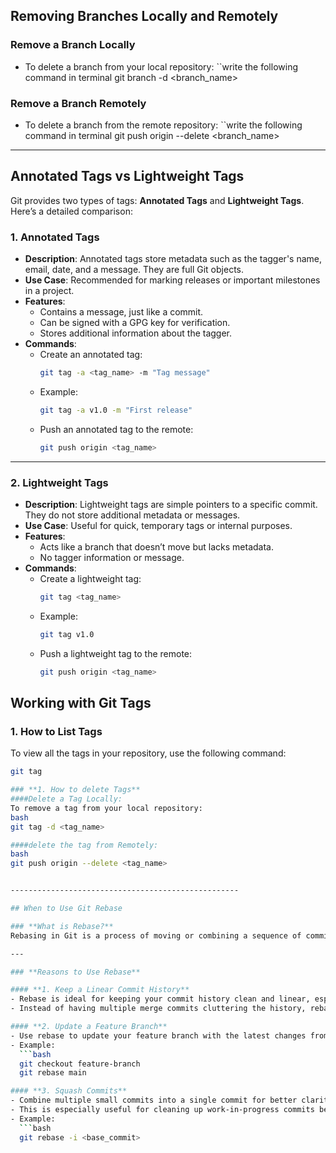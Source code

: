 ## Removing Branches Locally and Remotely

### **Remove a Branch Locally**
- To delete a branch from your local repository:
  ``write the following command in terminal
  git branch -d <branch_name>

### **Remove a Branch Remotely**
- To delete a branch from the remote repository:
  ``write the following command in terminal
git push origin --delete <branch_name>

----------------------------------------------------

## Annotated Tags vs Lightweight Tags

Git provides two types of tags: **Annotated Tags** and **Lightweight Tags**. Here’s a detailed comparison:

### **1. Annotated Tags**
- **Description**: Annotated tags store metadata such as the tagger's name, email, date, and a message. They are full Git objects.
- **Use Case**: Recommended for marking releases or important milestones in a project.
- **Features**:
  - Contains a message, just like a commit.
  - Can be signed with a GPG key for verification.
  - Stores additional information about the tagger.
- **Commands**:
  - Create an annotated tag:
    ```bash
    git tag -a <tag_name> -m "Tag message"
    ```
  - Example:
    ```bash
    git tag -a v1.0 -m "First release"
    ```
  - Push an annotated tag to the remote:
    ```bash
    git push origin <tag_name>
    ```

---

### **2. Lightweight Tags**
- **Description**: Lightweight tags are simple pointers to a specific commit. They do not store additional metadata or messages.
- **Use Case**: Useful for quick, temporary tags or internal purposes.
- **Features**:
  - Acts like a branch that doesn’t move but lacks metadata.
  - No tagger information or message.
- **Commands**:
  - Create a lightweight tag:
    ```bash
    git tag <tag_name>
    ```
  - Example:
    ```bash
    git tag v1.0
    ```
  - Push a lightweight tag to the remote:
    ```bash
    git push origin <tag_name>
    ```

## Working with Git Tags

### **1. How to List Tags**
To view all the tags in your repository, use the following command:
```bash
git tag

### **1. How to delete Tags**
####Delete a Tag Locally:
To remove a tag from your local repository:
bash
git tag -d <tag_name>

####delete the tag from Remotely:
bash
git push origin --delete <tag_name>


---------------------------------------------------

## When to Use Git Rebase

### **What is Rebase?**
Rebasing in Git is a process of moving or combining a sequence of commits to a new base commit. It helps maintain a cleaner and more linear commit history by avoiding unnecessary merge commits.

---

### **Reasons to Use Rebase**

#### **1. Keep a Linear Commit History**
- Rebase is ideal for keeping your commit history clean and linear, especially in large projects.
- Instead of having multiple merge commits cluttering the history, rebasing re-applies commits directly on top of the base branch.

#### **2. Update a Feature Branch**
- Use rebase to update your feature branch with the latest changes from the `main` branch without creating a merge commit.
- Example:
  ```bash
  git checkout feature-branch
  git rebase main

#### **3. Squash Commits**
- Combine multiple small commits into a single commit for better clarity.
- This is especially useful for cleaning up work-in-progress commits before sharing your branch.
- Example:
  ```bash
  git rebase -i <base_commit>
